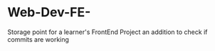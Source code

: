# Web-Dev-FE-
Storage point for a learner's FrontEnd Project
an addition to check if commits are working
